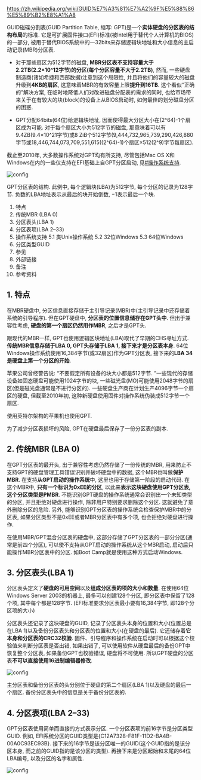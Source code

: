 https://zh.wikipedia.org/wiki/GUID%E7%A3%81%E7%A2%9F%E5%88%86%E5%89%B2%E8%A1%A8

GUID磁碟分割表(GUID Partition Table, 缩写: GPT)是一个**实体硬盘的分区表的结构布局**的标准. 它是可扩展固件接口(EFI)标准(被Intel用于替代个人计算机的BIOS)的一部分, 被用于替代BIOS系统中的一32bits来存储逻辑块地址和大小信息的主启动记录(MBR)分区表. 

- 对于那些扇区为512字节的磁盘, **MBR分区表不支持容量大于2.2TB(2.2×10\^12字节)的分区(每个分区容量不大于2.2TB)**, 然而, 一些硬盘制造商(诸如希捷和西部数据)注意到这个局限性, 并且将他们的容量较大的磁盘升级到**4KB的扇区**, 这意味着MBR的有效容量上限**提升到16TB**. 这个看似“正确的”解决方案, 在临时地降低人们对改进磁盘分配表的需求的同时, 也给市场带来关于在有较大的块(block)的设备上从BIOS启动时, 如何最佳的划分磁盘分区的困惑. 

- GPT分配64bits(64位)给逻辑块地址, 因而使得最大分区大小在(2\^64)-1个扇区成为可能. 对于每个扇区大小为512字节的磁盘, 那意味着可以有9.4ZB(9.4×10\^21字节)或8 ZiB个512字节(9,444,732,965,739,290,426,880字节或18,446,744,073,709,551,615((2\^64)-1)个扇区×512(2\^9)字节每扇区). 

截止至2010年, 大多数操作系统对GPT均有所支持, 尽管包括Mac OS X和Windows在内的一些仅支持在EFI基础上自GPT分区启动, 见[#操作系统支持](https://zh.wikipedia.org/wiki/GUID%E7%A3%81%E7%A2%9F%E5%88%86%E5%89%B2%E8%A1%A8#%E6%93%8D%E4%BD%9C%E7%B3%BB%E7%BB%9F%E6%94%AF%E6%8C%81). 

![config](images/19.png)

GPT分区表的结构. 此例中, 每个逻辑块(LBA)为512字节, 每个分区的记录为128字节. 负数的LBA地址表示从最后的块开始倒数, −1表示最后一个块. 

1. 特点
2. 传统MBR (LBA 0)
3. 分区表头(LBA 1)
4. 分区表项(LBA 2–33)
5. 操作系统支持
    5.1 类Unix操作系统
    5.2 32位Windows
    5.3 64位Windows
6. 分区类型GUID
7. 参见
8. 外部链接
9. 备注
10. 参考资料

## 1. 特点

在MBR硬盘中, 分区信息直接存储于主引导记录(MBR)中(主引导记录中还存储着系统的引导程序). 但在GPT硬盘中, **分区表的位置信息储存在GPT头中**. 但出于兼容性考虑, **硬盘的第一个扇区仍然用作MBR**, 之后才是GPT头. 

跟现代的MBR一样, GPT也使用逻辑区块地址(LBA)取代了早期的CHS寻址方式. **传统MBR信息存储于LBA 0, GPT头存储于LBA 1, 接下来才是分区表本身**. 64位Windows操作系统使用16,384字节(或32扇区)作为GPT分区表, 接下来的**LBA 34是硬盘上第一个分区的开始**. 

苹果公司曾经警告说: “不要假定所有设备的块大小都是512字节. ”一些现代的存储设备如固态硬盘可能使用1024字节的块, 一些磁光盘(MO)可能使用2048字节的扇区(但是磁光盘通常是不进行分区的). 一些硬盘生产商在计划生产4096字节一个扇区的硬盘, 但截至2010年初, 这种新硬盘使用固件对操作系统伪装成512字节一个扇区. 

使用英特尔架构的苹果机也使用GPT. 

为了减少分区表损坏的风险, GPT在硬盘最后保存了一份分区表的副本. 

## 2. 传统MBR (LBA 0)

在GPT分区表的最开头, 出于兼容性考虑仍然存储了一份传统的MBR, 用来防止不支持GPT的硬盘管理工具错误识别并破坏硬盘中的数据, 这个MBR也叫做**保护MBR**. 在支持**从GPT启动的操作系统**中, 这里也用于存储第一阶段的启动代码. 在这个MBR中, **只有一个标识为0xEE的分区**, 以此来**表示这块硬盘使用GPT分区表, 这个分区类型是PMBR**. 不能识别GPT硬盘的操作系统通常会识别出一个未知类型的分区, 并且拒绝对硬盘进行操作, 除非用户特别要求删除这个分区. 这就避免了意外删除分区的危险. 另外, 能够识别GPT分区表的操作系统会检查保护MBR中的分区表, 如果分区类型不是0xEE或者MBR分区表中有多个项, 也会拒绝对硬盘进行操作. 

在使用MBR/GPT混合分区表的硬盘中, 这部分存储了GPT分区表的一部分分区(通常是前四个分区), 可以使不支持从GPT启动的操作系统从这个MBR启动, 启动后只能操作MBR分区表中的分区. 如Boot Camp就是使用这种方式启动Windows. 

## 3. 分区表头(LBA 1)

分区表头定义了**硬盘的可用空间**以及**组成分区表的项的大小和数量**. 在使用64位Windows Server 2003的机器上, 最多可以创建128个分区, 即分区表中保留了128个项, 其中每个都是128字节. (EFI标准要求分区表最小要有16,384字节, 即128个分区项的大小)

分区表头还记录了这块硬盘的GUID, 记录了分区表头本身的位置和大小(位置总是在LBA 1)以及备份分区表头和分区表的位置和大小(在硬盘的最后). 它还储存着**它本身和分区表的CRC32校验**. 固件、引导程序和操作系统在启动时可以根据这个校验值来判断分区表是否出错, 如果出错了, 可以使用软件从硬盘最后的备份GPT中恢复整个分区表, 如果备份GPT也校验错误, 硬盘将不可使用. 所以GPT硬盘的分区表**不可以直接使用16进制编辑器修改**. 

![config](images/20.png)

主分区表和备份分区表的头分别位于硬盘的第二个扇区(LBA 1)以及硬盘的最后一个扇区. 备份分区表头中的信息是关于备份分区表的. 

## 4. 分区表项(LBA 2–33)

GPT分区表使用简单而直接的方式表示分区. 一个分区表项的前16字节是分区类型GUID. 例如, EFI系统分区的GUID类型是{C12A7328-F81F-11D2-BA4B-00A0C93EC93B}. 接下来的16字节是该分区唯一的GUID(这个GUID指的是该分区本身, 而之前的GUID指的是该分区的类型). 再接下来是分区起始和末尾的64位LBA编号, 以及分区的名字和属性. 

![config](images/21.png)